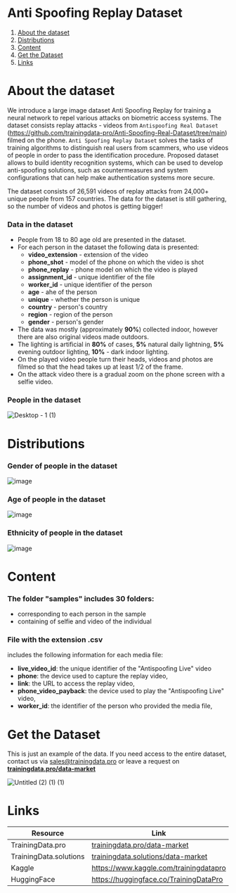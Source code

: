 # Anti Spoofing Replay Dataset
1. [ About the dataset ](#about)
2. [ Distributions ](#dist)
3. [ Content ](#cont)
4. [ Get the Dataset ](#getdat)
5. [ Links ](#link)

<a name="about"></a>
# About the dataset
We introduce a large image dataset Anti Spoofing Replay for training a neural network to repel various attacks on biometric access systems. The dataset consists replay attacks - videos from `Antispoofing Real Dataset` (https://github.com/trainingdata-pro/Anti-Spoofing-Real-Dataset/tree/main) filmed on the phone. `Anti Spoofing Replay Dataset` solves the tasks of training algorithms to distinguish real users from scammers, who use videos of people in order to pass the identification procedure. Proposed dataset allows to build identity recognition systems, which can be used to develop anti-spoofing solutions, such as countermeasures and system configurations that can help make authentication systems more secure.

The dataset consists of 26,591 videos of replay attacks from 24,000+ unique people from 157 countries. The data for the dataset is still gathering, so the number of videos and photos is getting bigger!

### Data in the dataset
- People from 18 to 80 age old are presented in the dataset.
- For each person in the dataset the following data is presented:
  - **video_extension** - extension of the video
  - **phone_shot** - model of the phone on which the video is shot
  - **phone_replay** - phone model on which the video is played
  - **assignment_id** - unique identifier of the file
  - **worker_id** - unique identifier of the person
  - **age** - ahe of the person
  - **unique** - whether the person is unique
  - **country** - person's country
  - **region** - region of the person
  - **gender** - person's gender
- The data was mostly (approximately **90%**) collected indoor, however there are also original  videos made outdoors.
- The lighting is artificial in **80%** of cases,  **5%** natural daily lightning, **5%** evening outdoor lighting, **10%** - dark indoor lighting.
- On the played video people turn their heads, videos and photos are filmed so that the head takes up at least 1/2 of the frame.
- On the attack video there is a gradual zoom on the phone screen with a selfie video.

### People in the dataset
![Desktop - 1 (1)](https://github.com/trainingdata-pro/Anti-Spoofing-Replay-Dataset/assets/113421352/c8fb7c56-616c-41b6-8c71-5db9795216fe)

<a name="dist"></a>
# Distributions

### Gender of people in the dataset

![image](https://github.com/Trainingdata-datamarket/Anti-Spoofing-Replay-Dataset/assets/113421352/3feaa825-96c5-42cf-a6dc-1559d5281069)

### Age of people in the dataset

![image](https://github.com/Trainingdata-datamarket/Anti-Spoofing-Replay-Dataset/assets/113421352/353bce32-d59d-44d9-9921-9e6011787531)

### Ethnicity of people in the dataset

![image](https://github.com/Trainingdata-datamarket/Anti-Spoofing-Replay-Dataset/assets/113421352/48117692-2593-4e91-81a5-9af30ea9aeaf)

<a name="cont"></a>
# Content
### The folder **"samples"** includes 30 folders:
- corresponding to each person in the sample
- containing of selfie and video of the individual

### File with the extension .csv
includes the following information for each media file:
- **live_video_id**: the unique identifier of the "Antispoofing Live" video
- **phone**: the device used to capture the replay video,
- **link**: the URL to access the replay video,
- **phone_video_payback**: the device used to play the "Antispoofing Live" video,
- **worker_id**: the identifier of the person who provided the media file,


<a name="getdat"></a>
# Get the Dataset
This is just an example of the data. If you need access to the entire dataset, contact us via [sales@trainingdata.pro](mailto:sales@trainingdata.pro) or leave a request on **[trainingdata.pro/data-market](https://trainingdata.pro/data-market?utm_source=github)**

![Untitled (2) (1) (1)](https://github.com/trainingdata-pro/Anti-Spoofing-Replay-Dataset/assets/113421352/c15814f4-3f34-4913-afa9-e7042c1bc0fe)

<a name="link"></a>
# Links
| Resource | Link |
| --- | --- |
| TrainingData.pro | [trainingdata.pro/data-market](https://trainingdata.pro/data-market?utm_source=github) |
| TrainingData.solutions | [trainingdata.solutions/data-market](https://trainingdata.solutions/data-market?utm_source=github) |
| Kaggle | https://www.kaggle.com/trainingdatapro |
| HuggingFace | https://huggingface.co/TrainingDataPro |


